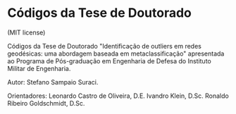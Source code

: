 # Códigos da Tese de Doutorado

(MIT license)

Códigos da Tese de Doutorado "Identificação de outliers em redes geodésicas: uma abordagem baseada em metaclassificação" apresentada ao Programa de Pós-graduação em Engenharia de Defesa do Instituto Militar de Engenharia. 

Autor: Stefano Sampaio Suraci. 

Orientadores: Leonardo Castro de Oliveira, D.E. Ivandro Klein, D.Sc. Ronaldo Ribeiro Goldschmidt, D.Sc.
